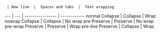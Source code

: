 
     | New line  |  Spaces and tabs	 |  Text wrapping
 --- | ---       |  ---------------- | ------------ 
normal	 Collapse	 |   Collapse	         |   Wrap
nowrap	 Collapse	 |   Collapse	         |   No wrap
pre	         Preserve	 |    Preserve	    |   No wrap
pre-wrap	 Preserve	 |    Preserve	         |   Wrap
pre-line	 Preserve	 |    Collapse	         |   Wrap
